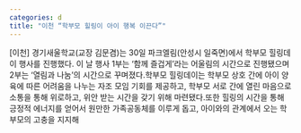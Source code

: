 ```yaml
---
categories: d
title: "이천 “학부모 힐링이 아이 행복 이끈다”"
---
```

[이천] 경기새울학교(교장 김문겸)는 30일 파크엘림(안성시 일죽면)에서 학부모 힐링데이 행사를 진행했다. 이 날 행사 1부는 ‘함께 즐겁게’라는 어울림의 시간으로 진행됐으며 2부는 ‘열림과 나눔’의 시간으로 꾸며졌다.학부모 힐링데이는 학부모 상호 간에 아이 양육에 따른 어려움을 나누는 자조 모임 기회를 제공하고, 학부모 서로 간에 열린 마음으로 소통을 통해 위로하고, 위안 받는 시간을 갖기 위해 마련됐다.또한 힐링의 시간을 통해 긍정적 에너지를 얻어서 원만한 가족공동체를 이루게 돕고, 아이와의 관계에서 오는 학부모의 고충을 지지해